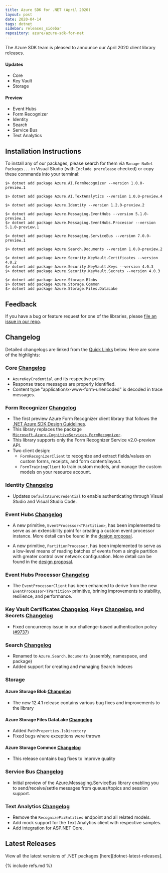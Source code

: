 ```yaml
---
title: Azure SDK for .NET (April 2020)
layout: post
date: 2020-04-14
tags: dotnet
sidebar: releases_sidebar
repository: azure/azure-sdk-for-net
---
```


The Azure SDK team is pleased to announce our April 2020 client library releases.

#### Updates

- Core
- Key Vault
- Storage

#### Preview

- Event Hubs
- Form Recognizer
- Identity
- Search
- Service Bus
- Text Analytics

## Installation Instructions

To install any of our packages, please search for them via `Manage NuGet Packages...` in Visual Studio (with `Include prerelease` checked) or copy these commands into your terminal:

    $> dotnet add package Azure.AI.FormRecognizer --version 1.0.0-preview.1

    $> dotnet add package Azure.AI.TextAnalytics --version 1.0.0-preview.4

    $> dotnet add package Azure.Identity --version 1.2.0-preview.2

    $> dotnet add package Azure.Messaging.EventHubs --version 5.1.0-preview.1
    $> dotnet add package Azure.Messaging.EventHubs.Processor --version 5.1.0-preview.1

    $> dotnet add package Azure.Messaging.ServiceBus --version 7.0.0-preview.1

    $> dotnet add package Azure.Search.Documents --version 1.0.0-preview.2

    $> dotnet add package Azure.Security.KeyVault.Certificates --version 4.0.2
    $> dotnet add package Azure.Security.KeyVault.Keys --version 4.0.3
    $> dotnet add package Azure.Security.KeyVault.Secrets --version 4.0.3

    $> dotnet add package Azure.Storage.Blobs
    $> dotnet add package Azure.Storage.Common
    $> dotnet add package Azure.Storage.Files.DataLake

## Feedback

If you have a bug or feature request for one of the libraries, please [file an issue in our repo](https://github.com/Azure/azure-sdk-for-net/issues/new/choose).

## Changelog

Detailed changelogs are linked from the [Quick Links](#quick-links) below. Here are some of the highlights:

### Core [Changelog](https://github.com/Azure/azure-sdk-for-net/blob/main/sdk/core/Azure.Core/CHANGELOG.md)

- `AzureKeyCredential` and its respective policy.
- Response trace messages are properly identified.
- Content type "application/x-www-form-urlencoded" is decoded in trace messages.

### Form Recognizer [Changelog](https://github.com/Azure/azure-sdk-for-net/blob/main/sdk/formrecognizer/Azure.AI.FormRecognizer/CHANGELOG.md#100-preview1-04-23-2020)

- The first preview Azure Form Recognizer client library that follows the [.NET Azure SDK Design Guidelines](https://azure.github.io/azure-sdk/dotnet_introduction.html).
- This library replaces the package [`Microsoft.Azure.CognitiveServices.FormRecognizer`](https://www.nuget.org/packages/Microsoft.Azure.CognitiveServices.FormRecognizer/0.8.0-preview).
- This library supports only the Form Recognizer Service v2.0-preview API.
- Two client design:
  - `FormRecognizerClient` to recognize and extract fields/values on custom forms, receipts, and form content/layout.
  - `FormTrainingClient` to train custom models, and manage the custom models on your resource account.

### Identity [Changelog](https://github.com/Azure/azure-sdk-for-net/blob/main/sdk/identity/Azure.Identity/CHANGELOG.md#120-preview2)
- Updates `DefaultAzureCredential` to enable authenticating through Visual Studio and Visual Studio Code.

### Event Hubs [Changelog](https://github.com/Azure/azure-sdk-for-net/blob/main/sdk/eventhub/Azure.Messaging.EventHubs/CHANGELOG.md)

- A new primitive, `EventProcessor<TPartition>`, has been implemented to serve as an extensibility point for creating a custom event processor instance.  More detail can be found in the [design proposal](https://github.com/Azure/azure-sdk-for-net/blob/Azure.Messaging.EventHubs_5.2.0-preview.1/sdk/eventhub/Azure.Messaging.EventHubs/design/event-processor%7BT%7D-proposal.md).

- A new primitive, `PartitionProcessor`, has been implemented to serve as a low-level means of reading batches of events from a single partition with greater control over network configuration.  More detail can be found in the [design proposal](https://github.com/Azure/azure-sdk-for-net/blob/Azure.Messaging.EventHubs_5.2.0-preview.1/sdk/eventhub/Azure.Messaging.EventHubs/design/partition-receiver-proposal.md).

### Event Hubs Processor [Changelog](https://github.com/Azure/azure-sdk-for-net/blob/main/sdk/eventhub/Azure.Messaging.EventHubs.Processor/CHANGELOG.md)

- The `EventProcessorClient` has been enhanced to derive from the new `EventProcessor<TPartition>` primitive, brining improvements to stability, resilience, and performance.

### Key Vault Certificates [Changelog][keyvault-certificates], Keys [Changelog][keyvault-keys], and Secrets [Changelog][keyvault-secrets]

- Fixed concurrency issue in our challenge-based authentication policy ([#9737](https://github.com/Azure/azure-sdk-for-net/issues/9737))

### Search [Changelog](https://github.com/Azure/azure-sdk-for-net/blob/main/sdk/search/Azure.Search.Documents/CHANGELOG.md)

- Renamed to `Azure.Search.Documents` (assembly, namespace, and package)
- Added support for creating and managing Search Indexes

### Storage

#### Azure Storage Blob [Changelog](https://github.com/Azure/azure-sdk-for-net/blob/main/sdk/storage/Azure.Storage.Blobs/CHANGELOG.md)
- The new 12.4.1 release contains various bug fixes and improvements to the library

#### Azure Storage Files DataLake [Changelog](https://github.com/Azure/azure-sdk-for-net/blob/main/sdk/storage/Azure.Storage.Files.DataLake/CHANGELOG.md)
- Added `PathProperties.IsDirectory`
- Fixed bugs where exceptions were thrown

#### Azure Storage Common [Changelog](https://github.com/Azure/azure-sdk-for-net/blob/main/sdk/storage/Azure.Storage.Common/CHANGELOG.md)
- This release contains bug fixes to improve quality

### Service Bus [Changelog](https://github.com/Azure/azure-sdk-for-net/blob/main/sdk/servicebus/Azure.Messaging.ServiceBus/CHANGELOG.md)

- Initial preview of the Azure.Messaging.ServiceBus library enabling you to send/receive/settle messages from queues/topics and session support.

### Text Analytics [Changelog](https://github.com/Azure/azure-sdk-for-net/blob/main/sdk/textanalytics/Azure.AI.TextAnalytics/CHANGELOG.md#100-preview4-2020-04-07)

- Remove the `RecognizePiiEntities` endpoint and all related models.
- Add mock support for the Text Analytics client with respective samples.
- Add integration for ASP.NET Core.

## Latest Releases

View all the latest versions of .NET packages [here][dotnet-latest-releases].

{% include refs.md %}

  [keyvault-certificates]: https://github.com/Azure/azure-sdk-for-net/blob/Azure.Security.KeyVault.Certificates_4.0.2/sdk/keyvault/Azure.Security.KeyVault.Certificates/CHANGELOG.md#402-2020-03-18
  [keyvault-keys]: https://github.com/Azure/azure-sdk-for-net/blob/Azure.Security.KeyVault.Keys_4.0.3/sdk/keyvault/Azure.Security.KeyVault.Keys/CHANGELOG.md#403-2020-03-18
  [keyvault-secrets]: https://github.com/Azure/azure-sdk-for-net/blob/Azure.Security.KeyVault.Secrets_4.0.3/sdk/keyvault/Azure.Security.KeyVault.Secrets/CHANGELOG.md#403-2020-03-18
